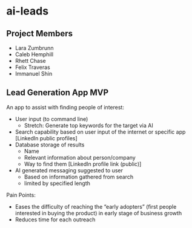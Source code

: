 # ai-leads

## Project Members

* Lara Zumbrunn  
* Caleb Hemphill  
* Rhett Chase  
* Felix Traveras  
* Immanuel Shin  


## Lead Generation App MVP 

An app to assist with finding people of interest: 

* User input (to command line)
    * Stretch: Generate top keywords for the target via AI
* Search capability based on user input of the internet or specific app [LinkedIn public profiles]
* Database storage of results
    * Name
    * Relevant information about person/company
    * Way to find them [LinkedIn profile link (public)]
* AI generated messaging suggested to user 
    * Based on information gathered from search  
    * limited by specified length

Pain Points: 

* Eases the difficulty of reaching the “early adopters” (first people interested in buying the product) in early stage of business growth
* Reduces time for each outreach

